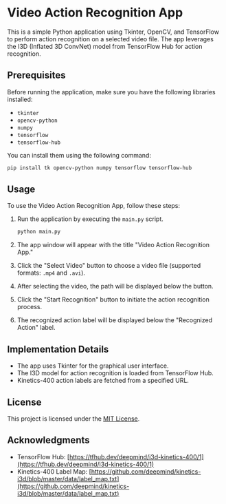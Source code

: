 # Video Action Recognition App

This is a simple Python application using Tkinter, OpenCV, and TensorFlow to perform action recognition on a selected video file. The app leverages the I3D (Inflated 3D ConvNet) model from TensorFlow Hub for action recognition.

## Prerequisites

Before running the application, make sure you have the following libraries installed:

- `tkinter`
- `opencv-python`
- `numpy`
- `tensorflow`
- `tensorflow-hub`

You can install them using the following command:

```bash
pip install tk opencv-python numpy tensorflow tensorflow-hub
```

## Usage

To use the Video Action Recognition App, follow these steps:

1. Run the application by executing the `main.py` script.
   ```bash
   python main.py
   ```

2. The app window will appear with the title "Video Action Recognition App."

3. Click the "Select Video" button to choose a video file (supported formats: `.mp4` and `.avi`).

4. After selecting the video, the path will be displayed below the button.

5. Click the "Start Recognition" button to initiate the action recognition process.

6. The recognized action label will be displayed below the "Recognized Action" label.

## Implementation Details

- The app uses Tkinter for the graphical user interface.
- The I3D model for action recognition is loaded from TensorFlow Hub.
- Kinetics-400 action labels are fetched from a specified URL.

## License

This project is licensed under the [MIT License](LICENSE).

## Acknowledgments

- TensorFlow Hub: [https://tfhub.dev/deepmind/i3d-kinetics-400/1](https://tfhub.dev/deepmind/i3d-kinetics-400/1)
- Kinetics-400 Label Map: [https://github.com/deepmind/kinetics-i3d/blob/master/data/label_map.txt](https://github.com/deepmind/kinetics-i3d/blob/master/data/label_map.txt)